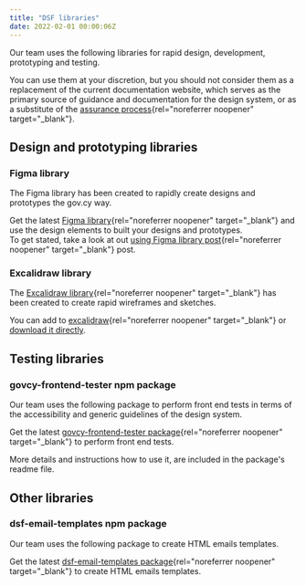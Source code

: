 ```yaml
---
title: "DSF libraries"
date: 2022-02-01 00:00:06Z
--- 
```

Our team uses the following libraries for rapid design, development, prototyping and testing. 

You can use them at your discretion, but you should not consider them as a replacement of the current documentation website, which serves as the primary source of guidance and documentation for the design system, or as a substitute of the [assurance process](https://dsf.dmrid.gov.cy/the-assurance-process/){rel="noreferrer noopener" target="_blank"}. 

## Design and prototyping libraries

### Figma library
The Figma library has been created to rapidly create designs and prototypes the gov.cy way. 

Get the latest [Figma library](https://www.figma.com/community/file/1188065288540425761){rel="noreferrer noopener" target="_blank"} and use the design elements to built your designs and prototypes.  
To get stated, take a look at out [using Figma library post](https://dsf.dmrid.gov.cy/2023/08/24/how-to-use-the-figma-community-library-file-to-design-digital-services/){rel="noreferrer noopener" target="_blank"} post. 

### Excalidraw library
The [Excalidraw library]({{site.exalidraw.homeUrl}}){rel="noreferrer noopener" target="_blank"} has been created to create rapid wireframes and sketches.

You can add to [excalidraw]({{site.exalidraw.addUrl}}){rel="noreferrer noopener" target="_blank"} or [download it directly]({{site.exalidraw.downloadUrl}}). 

## Testing libraries

### govcy-frontend-tester npm package
Our team uses the following package to perform front end tests in terms of the accessibility and generic guidelines of the design system.

Get the latest [govcy-frontend-tester package](https://www.npmjs.com/package/@gov-cy/govcy-frontend-tester){rel="noreferrer noopener" target="_blank"} to perform front end tests. 

More details and instructions how to use it, are included in the package's readme file. 

## Other libraries

### dsf-email-templates npm package

Our team uses the following package to create HTML emails templates.

Get the latest [dsf-email-templates package](https://www.npmjs.com/package/@gov-cy/dsf-email-templates){rel="noreferrer noopener" target="_blank"} to create HTML emails templates.